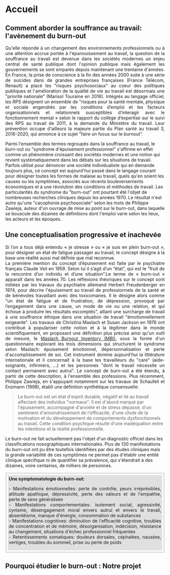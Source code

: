 # Accueil

## Comment aborder la souffrance au travail: l'avènement du burn-out 
<p align="justify">Qu'elle réponde à un changement des environnements professionnels ou à une attention accrue portée à l'épanouissement au travail, la question de la souffrance au travail est devenue dans les sociétés modernes un enjeu central de santé publique dont l'opinion publique mais également les gouvernements se sont emparés depuis maintenant une trentaine d'années. En France, la prise de conscience à la fin des années 2000 suite à une série de suicides dans de grandes entreprises françaises (France Télécom, Renault) a placé les "risques psychosociaux" au coeur des politiques publiques et l'amélioration de la qualité de vie au travail est désormais une "priorité nationale" (Marisol Touraine en 2016). Intégrés au langage officiel, les RPS désignent un ensemble de "risques pour la santé mentale, physique et sociale engendrés par les conditions d’emploi et les facteurs organisationnels et relationnels susceptibles d’interagir avec le fonctionnement mental » selon le rapport du collège d’expertise sur le suivi des RPS au travail de 2011, à la demande du Ministère du travail. Leur prévention occupe d'ailleurs la majeure partie du Plan santé au travail 3, 2016-2020, qui annonce à ce sujet "faire un focus sur le burnout".  <br> 

Parmi l'ensemble des termes regroupés dans la souffrance au travail, le burn-out ou "syndrome d'épuisement professionnel" s'affirme en effet comme un phénomène croissant des sociétés modernes et une notion qui revient systématiquement dans les débats sur les situations de travail. Parfois utilisé pour dénoncer une société individualiste qui en demande toujours plus, ce concept est aujourd'hui passé dans le langage courant pour désigner toutes les formes de malaise au travail, quels qu'en soient les causes ou les symptômes, associés aux récents bouleversements économiques et à une révolution des conditions et méthodes de travail. Les particularités du syndrome du "burn-out" ont pourtant été l'objet de nombreuses recherches cliniques depuis les années 1970. Le résultat n'est autre qu'une "cacophonie psychosociale" selon les mots de Philippe Zawieja, auteur d'un ouvrage de mise au point sur le burn-out, dans laquelle se bouscule des dizaines de définitions dont l'emploi varie selon les lieux, les acteurs et les époques.</p> 

## Une conceptualisation progressive et inachevée  
<p align="justify">Si l’on a tous déjà entendu « je stresse » ou « je suis en plein burn-out », pour désigner un état de fatigue passager au travail, le concept désigne à la base une réalité aussi mal définie que mal reconnue.<br>
La première mention du concept d’épuisement est faite par le psychiatre français Claude Veil en 1959. Selon lui il s’agit d’un “état”, qui est le “fruit de la rencontre d’un individu et d’une situation”.Le terme de « burn-out » apparaît dans les années 70. Les réflexions théoriques sur le concept sont initiées par les travaux du psychiatre allemand Herbert Freudenberger en 1974, pour décrire l'épuisement au travail de professionnels de la santé et de bénévoles travaillant avec des toxicomanes. Il le désigne alors comme “un état de fatigue et de frustration, de dépression, provoqué par l’engagement dans une cause, un mode de vie ou une relation, et qui échoue à produire les résultats escomptés”, alliant une surcharge de travail à une souffrance éthique dans une situation de travail "émotionnellement exigeante". Les travaux de Christina Maslach et Susan Jackson en 1976 ont contribué à populariser cette notion et à la légitimer dans le monde scientifiquement, en proposant une définition plus précise ainsi qu'un outil de mesure, le <A HREF="Maslach Burnout Inventory.pdf" target="_blank">Maslach Burnout Inventory (MBI)</A>, sous la forme d'un questionnaire explorant les trois dimensions qui structurent le syndrome selon Maslach: épuisement émotionnel, dépersonnalisation et perte d'accomplissement de soi. Cet instrument domine aujourd'hui la littérature internationale et il concernait à la base les travailleurs du "care" (aide-soignants, infirmiers, ...) et les personnes "dont le travail nécessite un contact permanent avec autrui". Le concept de burn-out a été étendu, à partir de cette description, à l'ensemble des professions. Plus récemment, Philippe Zawieja, en s'appuyant notamment sur les travaux de Schaufeli et Enzmann (1998), établi une définition synthétique consensuelle:  

> Le burn-out est un état d'esprit durable, négatif et lié au travail affectant des individus "normaux". Il est d'abord marqué par l'épuisement, accompagné d'anxiété et de stress dépassé, d'un sentiment d'amoindrissement de l'efficacité, d'une chute de la motivation et du développement de comportements dysfonctionnels au travail. Cette condition psychique résulte d'une inadéquation entre les intentions et la réalité professionnelle.  

Le burn-out ne fait actuellement pas l'objet d'un diagnostic officiel dans les classifications nosographiques internationales. Plus de 130 manifestations du burn-out ont pu être toutefois identifiées par des études cliniques mais la grande variabilité de ces symptômes ne permet pas d'établir une entité clinique spécifique ni de quantifier sa prévalence, qui s'étendrait à des dizaines, voire centaines, de milliers de personnes. 
</p>

<div style="padding:4px; border:4px solid #e0e0e0;">
<div style="padding:3px; background-color:#e0e0e0;">
<strong>Une symptomatologie du burn-out:</strong><br>  
<p align="justify">- Manifestations émotionnelles: perte de contrôle, peurs irréprésibles, attitude apathique, dépressivité, perte des valeurs et de l'empathie, perte de sens généralisée  <br>
- Manifestations comportementales: isolement social, agressivité, cynisme, désengagement moral envers autrui et envers le travail, absentéisme, manque d'énergie, consommation de substances  <br>
- Manifestations cognitives: diminution de l'efficacité cognitive, troubles de concentration et de mémoire, désorganisation, indécision, résistance au changement, situations d'échec professionnel fréquentes  <br>
- Retentissements somatiques: douleurs dorsales, céphalées, nausées, vertiges, troubles du sommeil, prise ou perte de poids</p>
</div> 
</div>


## Pourquoi étudier le burn-out : Notre projet 

